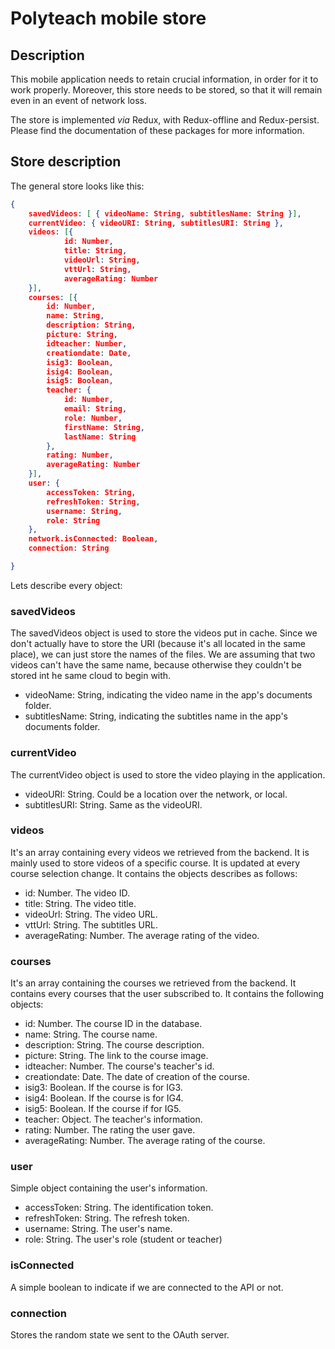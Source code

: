 # Polyteach mobile store

## Description

This mobile application needs to retain crucial information, in order for it to work properly. Moreover, this store needs to be stored, so that it will remain even in an event of network loss.

The store is implemented _via_ Redux, with Redux-offline and Redux-persist. Please find the documentation of these packages for more information.

## Store description

The general store looks like this:

```JSON
{
    savedVideos: [ { videoName: String, subtitlesName: String }],
    currentVideo: { videoURI: String, subtitlesURI: String },
    videos: [{
            id: Number,
            title: String,  
            videoUrl: String,
            vttUrl: String,
            averageRating: Number
    }],
    courses: [{
        id: Number,
        name: String,
        description: String,
        picture: String,
        idteacher: Number,
        creationdate: Date,
        isig3: Boolean,
        isig4: Boolean,
        isig5: Boolean,
        teacher: {
            id: Number,
            email: String,
            role: Number,
            firstName: String,
            lastName: String
        },
        rating: Number,
        averageRating: Number
    }],
    user: {
        accessToken: String,
        refreshToken: String,
        username: String,
        role: String
    },
    network.isConnected: Boolean,
    connection: String

}
```

Lets describe every object:

### savedVideos

The savedVideos object is used to store the videos put in cache. Since we don't actually have to store the URI (because it's all located in the same place), we can just store the names of the files. We are assuming that two videos can't have the same name, because otherwise they couldn't be stored int he same cloud to begin with.

- videoName: String, indicating the video name in the app's documents folder.
- subtitlesName: String, indicating the subtitles name in the app's documents folder.

### currentVideo

The currentVideo object is used to store the video playing in the application.

- videoURI: String. Could be a location over the network, or local.
- subtitlesURI: String. Same as the videoURI.

### videos

It's an array containing every videos we retrieved from the backend. It is mainly used to store videos of a specific course. It is updated at every course selection change.
It contains the objects describes as follows:

- id: Number. The video ID.
- title: String. The video title.
- videoUrl: String. The video URL.
- vttUrl: String. The subtitles URL.
- averageRating: Number. The average rating of the video.

### courses

It's an array containing the courses we retrieved from the backend. It contains every courses that the user subscribed to. It contains the following objects:

- id: Number. The course ID in the database.
- name: String. The course name.
- description: String. The course description.
- picture: String. The link to the course image.
- idteacher: Number. The course's teacher's id.
- creationdate: Date. The date of creation of the course.
- isig3: Boolean. If the course is for IG3.
- isig4: Boolean. If the course is for IG4.
- isig5: Boolean. If the course if for IG5.
- teacher: Object. The teacher's information.
- rating: Number. The rating the user gave.
- averageRating: Number. The average rating of the course.

### user

Simple object containing the user's information.

- accessToken: String. The identification token.
- refreshToken: String. The refresh token.
- username: String. The user's name.
- role: String. The user's role (student or teacher)

### isConnected

A simple boolean to indicate if we are connected to the API or not.

### connection

Stores the random state we sent to the OAuth server.
